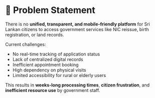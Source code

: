 # 🎯 Problem Statement

There is no **unified, transparent, and mobile-friendly platform** for Sri Lankan citizens to access government services like NIC reissue, birth registration, or land records.

Current challenges:
- No real-time tracking of application status
- Lack of centralized digital records
- Inefficient appointment booking
- High dependency on physical visits
- Limited accessibility for rural or elderly users

This results in **weeks-long processing times**, **citizen frustration**, and **inefficient resource use** by government staff.
